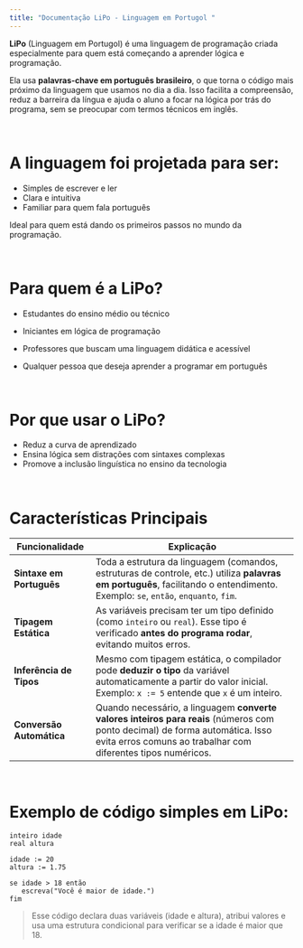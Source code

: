 ```yaml
---
title: "Documentação LiPo - Linguagem em Portugol "
---
```


**LiPo** (Linguagem em Portugol) é uma linguagem de programação criada especialmente para quem está começando a aprender lógica e programação. 

Ela usa **palavras-chave em português brasileiro**, o que torna o código mais próximo da linguagem que usamos no dia a dia. Isso facilita a compreensão, reduz a barreira da língua e ajuda o aluno a focar na lógica por trás do programa, sem se preocupar com termos técnicos em inglês.

<br>

# A linguagem foi projetada para ser:

- Simples de escrever e ler  
- Clara e intuitiva  
- Familiar para quem fala português  

Ideal para quem está dando os primeiros passos no mundo da programação.

<br>

# Para quem é a LiPo?

* Estudantes do ensino médio ou técnico

* Iniciantes em lógica de programação

* Professores que buscam uma linguagem didática e acessível

* Qualquer pessoa que deseja aprender a programar em português

<br>

# Por que usar o LiPo?

* Reduz a curva de aprendizado
* Ensina lógica sem distrações com sintaxes complexas
* Promove a inclusão linguística no ensino da tecnologia

<br>

# Características Principais

| **Funcionalidade**                     | **Explicação** |
|----------------------------------------|----------------|
| **Sintaxe em Português**               | Toda a estrutura da linguagem (comandos, estruturas de controle, etc.) utiliza **palavras em português**, facilitando o entendimento. Exemplo: `se`, `então`, `enquanto`, `fim`. |
| **Tipagem Estática**                   | As variáveis precisam ter um tipo definido (como `inteiro` ou `real`). Esse tipo é verificado **antes do programa rodar**, evitando muitos erros. |
| **Inferência de Tipos**                | Mesmo com tipagem estática, o compilador pode **deduzir o tipo** da variável automaticamente a partir do valor inicial. Exemplo: `x := 5` entende que `x` é um inteiro. |
| **Conversão Automática**              | Quando necessário, a linguagem **converte valores inteiros para reais** (números com ponto decimal) de forma automática. Isso evita erros comuns ao trabalhar com diferentes tipos numéricos. |

<br>

# Exemplo de código simples em LiPo:

```lipo
inteiro idade
real altura

idade := 20
altura := 1.75

se idade > 18 então
   escreva("Você é maior de idade.")
fim
```
> Esse código declara duas variáveis (idade e altura), 
atribui valores e usa uma estrutura condicional para 
verificar se a idade é maior que 18.



 
